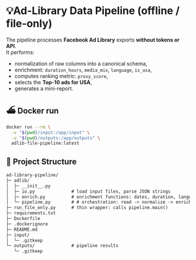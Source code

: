 # 💡Ad-Library Data Pipeline (offline / file-only)

The pipeline processes **Facebook Ad Library** exports **without tokens or API**.  
It performs:

- normalization of raw columns into a canonical schema,
- enrichment: `duration_hours`, `media_mix`, `language`, `is_usa`,
- computes ranking metric: `proxy_score`,
- selects the **Top-10 ads for USA**,
- generates a mini-report.

## ⛴ Docker run

```bash
docker run --rm \
  -v "$(pwd)/input:/app/input" \
  -v "$(pwd)/outputs:/app/outputs" \
  adlib-file-pipeline:latest
```

## 📂 Project Structure

```markdown
ad-library-pipeline/
├─ adlib/
│  ├─ __init__.py
│  ├─ io.py              # load input files, parse JSON strings
│  ├─ enrich.py          # enrichment functions: dates, duration, language, media_mix, is_usa, score
│  └─ pipeline.py        # # orchestration: read -> normalize -> enrich -> save
├─ run_file_only.py      # thin wrapper: calls pipeline.main()
├─ requirements.txt
├─ Dockerfile
├─ .dockerignore
├─ README.md
├─ input/               
│  └─ .gitkeep
└─ outputs/              # pipeline results
   └─ .gitkeep
```
